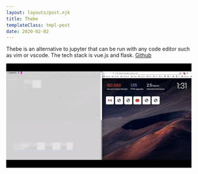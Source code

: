 ```yaml
---
layout: layouts/post.njk
title: Thebe
templateClass: tmpl-post
date: 2020-02-02
---
```


Thebe is an alternative to jupyter that can be run with any code editor such as vim or vscode. The tech stack is vue.js and flask. [Github](https://github.com/hotsoupisgood/Thebe)  

![Thebe example gif](img/thebe.gif)
